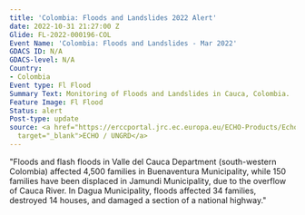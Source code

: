 ```yaml
---
title: 'Colombia: Floods and Landslides 2022 Alert'
date: 2022-10-31 21:27:00 Z
Glide: FL-2022-000196-COL
Event Name: 'Colombia: Floods and Landslides - Mar 2022'
GDACS ID: N/A
GDACS-level: N/A
Country:
- Colombia
Event type: Fl Flood
Summary Text: Monitoring of Floods and Landslides in Cauca, Colombia.
Feature Image: Fl Flood
Status: alert
Post-type: update
source: <a href="https://erccportal.jrc.ec.europa.eu/ECHO-Products/Echo-Flash#/daily-flash-archive/4633"
  target="_blank">ECHO / UNGRD</a>
---
```


"Floods and flash floods in Valle del Cauca Department (south-western Colombia) affected 4,500 families in Buenaventura Municipality, while 150 families have been displaced in Jamundi Municipality, due to the overflow of Cauca River. In Dagua Municipality, floods affected 34 families, destroyed 14 houses, and damaged a section of a national highway."